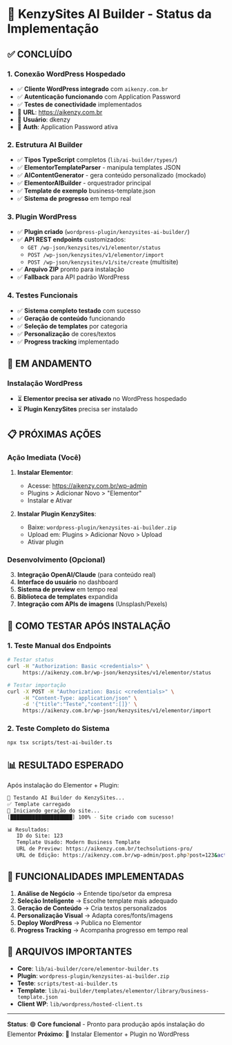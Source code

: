 # 🤖 KenzySites AI Builder - Status da Implementação

## ✅ **CONCLUÍDO**

### 1. **Conexão WordPress Hospedado**
- ✅ **Cliente WordPress integrado** com `aikenzy.com.br`
- ✅ **Autenticação funcionando** com Application Password
- ✅ **Testes de conectividade** implementados
- 📡 **URL**: https://aikenzy.com.br
- 👤 **Usuário**: dkenzy
- 🔐 **Auth**: Application Password ativa

### 2. **Estrutura AI Builder**
- ✅ **Tipos TypeScript** completos (`lib/ai-builder/types/`)
- ✅ **ElementorTemplateParser** - manipula templates JSON
- ✅ **AIContentGenerator** - gera conteúdo personalizado (mockado)
- ✅ **ElementorAIBuilder** - orquestrador principal
- ✅ **Template de exemplo** business-template.json
- ✅ **Sistema de progresso** em tempo real

### 3. **Plugin WordPress**
- ✅ **Plugin criado** (`wordpress-plugin/kenzysites-ai-builder/`)
- ✅ **API REST endpoints** customizados:
  - `GET /wp-json/kenzysites/v1/elementor/status`
  - `POST /wp-json/kenzysites/v1/elementor/import`
  - `POST /wp-json/kenzysites/v1/site/create` (multisite)
- ✅ **Arquivo ZIP** pronto para instalação
- ✅ **Fallback** para API padrão WordPress

### 4. **Testes Funcionais**
- ✅ **Sistema completo testado** com sucesso
- ✅ **Geração de conteúdo** funcionando
- ✅ **Seleção de templates** por categoria
- ✅ **Personalização** de cores/textos
- ✅ **Progress tracking** implementado

## 🔄 **EM ANDAMENTO**

### **Instalação WordPress**
- ⏳ **Elementor precisa ser ativado** no WordPress hospedado
- ⏳ **Plugin KenzySites** precisa ser instalado

## 📋 **PRÓXIMAS AÇÕES**

### **Ação Imediata (Você)**
1. **Instalar Elementor**:
   - Acesse: https://aikenzy.com.br/wp-admin
   - Plugins > Adicionar Novo > "Elementor"
   - Instalar e Ativar

2. **Instalar Plugin KenzySites**:
   - Baixe: `wordpress-plugin/kenzysites-ai-builder.zip`
   - Upload em: Plugins > Adicionar Novo > Upload
   - Ativar plugin

### **Desenvolvimento (Opcional)**
3. **Integração OpenAI/Claude** (para conteúdo real)
4. **Interface do usuário** no dashboard
5. **Sistema de preview** em tempo real
6. **Biblioteca de templates** expandida
7. **Integração com APIs de imagens** (Unsplash/Pexels)

## 🧪 **COMO TESTAR APÓS INSTALAÇÃO**

### 1. **Teste Manual dos Endpoints**
```bash
# Testar status
curl -H "Authorization: Basic <credentials>" \
     https://aikenzy.com.br/wp-json/kenzysites/v1/elementor/status

# Testar importação
curl -X POST -H "Authorization: Basic <credentials>" \
     -H "Content-Type: application/json" \
     -d '{"title":"Teste","content":[]}' \
     https://aikenzy.com.br/wp-json/kenzysites/v1/elementor/import
```

### 2. **Teste Completo do Sistema**
```bash
npx tsx scripts/test-ai-builder.ts
```

## 📊 **RESULTADO ESPERADO**

Após instalação do Elementor + Plugin:

```bash
🤖 Testando AI Builder do KenzySites...
✅ Template carregado
🚀 Iniciando geração do site...
[████████████████████] 100% - Site criado com sucesso!

📊 Resultados:
   ID do Site: 123
   Template Usado: Modern Business Template  
   URL de Preview: https://aikenzy.com.br/techsolutions-pro/
   URL de Edição: https://aikenzy.com.br/wp-admin/post.php?post=123&action=elementor
```

## 🎯 **FUNCIONALIDADES IMPLEMENTADAS**

1. **Análise de Negócio** → Entende tipo/setor da empresa
2. **Seleção Inteligente** → Escolhe template mais adequado
3. **Geração de Conteúdo** → Cria textos personalizados
4. **Personalização Visual** → Adapta cores/fonts/imagens
5. **Deploy WordPress** → Publica no Elementor
6. **Progress Tracking** → Acompanha progresso em tempo real

## 🔗 **ARQUIVOS IMPORTANTES**

- **Core**: `lib/ai-builder/core/elementor-builder.ts`
- **Plugin**: `wordpress-plugin/kenzysites-ai-builder.zip`
- **Teste**: `scripts/test-ai-builder.ts`
- **Template**: `lib/ai-builder/templates/elementor/library/business-template.json`
- **Client WP**: `lib/wordpress/hosted-client.ts`

---

**Status**: 🟢 **Core funcional** - Pronto para produção após instalação do Elementor
**Próximo**: 🔧 Instalar Elementor + Plugin no WordPress